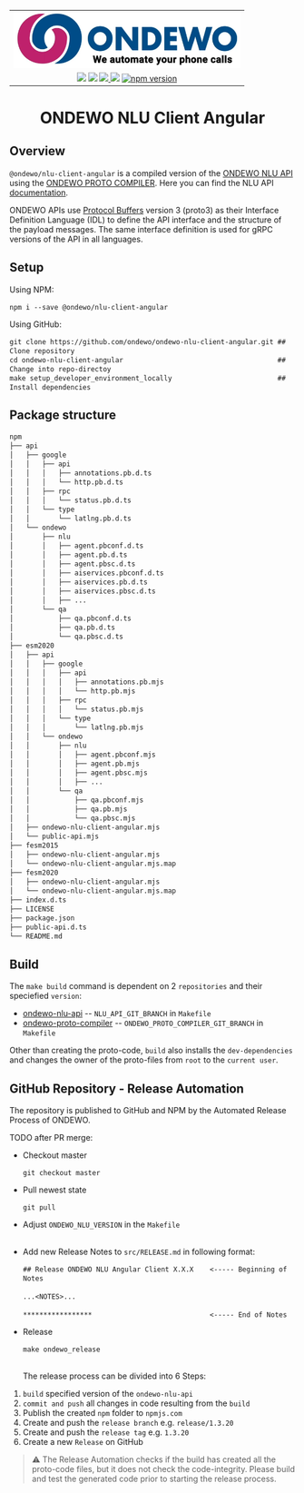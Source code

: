 <div align="center">
  <table>
    <tr>
      <td>
        <a href="https://ondewo.com/en/products/natural-language-understanding/">
            <img width="400px" src="https://raw.githubusercontent.com/ondewo/ondewo-logos/master/ondewo_we_automate_your_phone_calls.png"/>
        </a>
      </td>
    </tr>
    <tr>
       <td align="center">
          <a href="https://www.linkedin.com/company/ondewo "><img width="40px" src="https://cdn-icons-png.flaticon.com/512/3536/3536505.png"></a>
          <a href="https://www.facebook.com/ondewo"><img width="40px" src="https://cdn-icons-png.flaticon.com/512/733/733547.png"></a>
          <a href="https://twitter.com/ondewo"><img width="40px" src="https://cdn-icons-png.flaticon.com/512/733/733579.png"> </a>
          <a href="https://www.instagram.com/ondewo.ai/"><img width="40px" src="https://cdn-icons-png.flaticon.com/512/174/174855.png"></a>
          <a href="https://badge.fury.io/js/%40ondewo%2Fnlu-client-angular"><img src="https://badge.fury.io/js/%40ondewo%2Fnlu-client-angular.svg" alt="npm version" height="32"></a>
       </td>
    </tr>
  </table>
  <h1 align="center">
    ONDEWO NLU Client Angular
  </h1>
</div>

## Overview

`@ondewo/nlu-client-angular` is a compiled version of the [ONDEWO NLU API](https://github.com/ondewo/ondewo-nlu-api) using the [ONDEWO PROTO COMPILER](https://github.com/ondewo/ondewo-proto-compiler). Here you can find the NLU API [documentation](https://ondewo.github.io).

ONDEWO APIs use [Protocol Buffers](https://github.com/google/protobuf) version 3 (proto3) as their Interface Definition Language (IDL) to define the API interface and the structure of the payload messages. The same interface definition is used for gRPC versions of the API in all languages.


## Setup

Using NPM:

```shell
npm i --save @ondewo/nlu-client-angular
```

Using GitHub:

```shell
git clone https://github.com/ondewo/ondewo-nlu-client-angular.git ## Clone repository
cd ondewo-nlu-client-angular                                      ## Change into repo-directoy
make setup_developer_environment_locally                          ## Install dependencies
```

## Package structure

```
npm
├── api
│   ├── google
│   │   ├── api
│   │   │   ├── annotations.pb.d.ts
│   │   │   └── http.pb.d.ts
│   │   ├── rpc
│   │   │   └── status.pb.d.ts
│   │   └── type
│   │       └── latlng.pb.d.ts
│   └── ondewo
│       ├── nlu
│       │   ├── agent.pbconf.d.ts
│       │   ├── agent.pb.d.ts
│       │   ├── agent.pbsc.d.ts
│       │   ├── aiservices.pbconf.d.ts
│       │   ├── aiservices.pb.d.ts
│       │   ├── aiservices.pbsc.d.ts
│       │   ├── ...
│       └── qa
│           ├── qa.pbconf.d.ts
│           ├── qa.pb.d.ts
│           └── qa.pbsc.d.ts
├── esm2020
│   ├── api
│   │   ├── google
│   │   │   ├── api
│   │   │   │   ├── annotations.pb.mjs
│   │   │   │   └── http.pb.mjs
│   │   │   ├── rpc
│   │   │   │   └── status.pb.mjs
│   │   │   └── type
│   │   │       └── latlng.pb.mjs
│   │   └── ondewo
│   │       ├── nlu
│   │       │   ├── agent.pbconf.mjs
│   │       │   ├── agent.pb.mjs
│   │       │   ├── agent.pbsc.mjs
│   │       │   ├── ...
│   │       └── qa
│   │           ├── qa.pbconf.mjs
│   │           ├── qa.pb.mjs
│   │           └── qa.pbsc.mjs
│   ├── ondewo-nlu-client-angular.mjs
│   └── public-api.mjs
├── fesm2015
│   ├── ondewo-nlu-client-angular.mjs
│   └── ondewo-nlu-client-angular.mjs.map
├── fesm2020
│   ├── ondewo-nlu-client-angular.mjs
│   └── ondewo-nlu-client-angular.mjs.map
├── index.d.ts
├── LICENSE
├── package.json
├── public-api.d.ts
└── README.md
```

[comment]: <> (START OF GITHUB README)

## Build

The `make build` command is dependent on 2 `repositories` and their speciefied `version`:

- [ondewo-nlu-api](https://github.com/ondewo/ondewo-nlu-api) -- `NLU_API_GIT_BRANCH` in `Makefile`
- [ondewo-proto-compiler](https://github.com/ondewo/ondewo-proto-compiler) -- `ONDEWO_PROTO_COMPILER_GIT_BRANCH` in `Makefile`

Other than creating the proto-code, `build` also installs the `dev-dependencies` and changes the owner of the proto-files from `root` to the `current user`.

## GitHub Repository - Release Automation

The repository is published to GitHub and NPM by the Automated Release Process of ONDEWO.

TODO after PR merge:

- Checkout master
  ```shell
  git checkout master
  ```
- Pull newest state
  ```shell
  git pull
  ```
- Adjust `ONDEWO_NLU_VERSION` in the `Makefile` <br><br>
- Add new Release Notes to `src/RELEASE.md` in following format:

  ```
  ## Release ONDEWO NLU Angular Client X.X.X    <----- Beginning of Notes

  ...<NOTES>...

  *****************                             <----- End of Notes
  ```

- Release
  ```shell
  make ondewo_release
  ```
  <br>
  The release process can be divided into 6 Steps:

1. `build` specified version of the `ondewo-nlu-api`
2. `commit and push` all changes in code resulting from the `build`
3. Publish the created `npm` folder to `npmjs.com`
4. Create and push the `release branch` e.g. `release/1.3.20`
5. Create and push the `release tag` e.g. `1.3.20`
6. Create a new `Release` on GitHub

> :warning: The Release Automation checks if the build has created all the proto-code files, but it does not check the code-integrity. Please build and test the generated code prior to starting the release process.

[comment]: <> (END OF GITHUB README)
